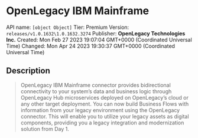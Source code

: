 # OpenLegacy IBM Mainframe
API name: `[object Object]`
Tier: Premium
Version: `releases/v1.0.1632\1.0.1632.3274`
Publisher: **OpenLegacy Technologies Inc.**
Created: Mon Feb 27 2023 19:07:04 GMT+0000 (Coordinated Universal Time)
Changed: Mon Apr 24 2023 19:30:37 GMT+0000 (Coordinated Universal Time)

## Description
> OpenLegacy IBM Mainframe connector provides bidirectional connectivity to your system’s data and business logic through OpenLegacy Hub microservices deployed on OpenLegacy’s cloud or any other target deployment. You can now build Business Flows with information from your legacy environment using the OpenLegacy connector. This will enable you to utilize your legacy assets as digital components, providing you a legacy integration and modernization solution from Day 1.
